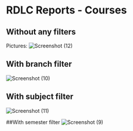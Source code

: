 # RDLC Reports - Courses
## Without any filters
Pictures: ![Screenshot (12)](https://github.com/user-attachments/assets/b58c5c52-129a-43a5-89ac-152f9a06b86e)

## With branch filter
![Screenshot (10)](https://github.com/user-attachments/assets/a944156d-df74-4086-aa22-8321bf5d1708)

## With subject filter
![Screenshot (11)](https://github.com/user-attachments/assets/fada40b5-2c05-4aa6-8581-99c8a20a3e9e)

##With semester filter
![Screenshot (9)](https://github.com/user-attachments/assets/1e36e579-ccb4-45dc-a887-c27a67d26880)
